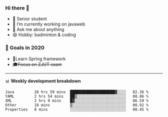 

### Hi there 🐏

- 🌱 Senior student
- 🔭 I’m currently working on javaweb
- 💬 Ask me about anything
- 😄 Hobby: badminton & coding

### 🚀 Goals in 2020
+ 🍃Learn Spring framework
+ ~~🎓Focus on ZJUT exam~~
-------

📊 **Weekly development breakdown**
<!--START_SECTION:waka-->
```text
Java         26 hrs 59 mins  ████████████████████▓░░░░   82.36 % 
YAML         2 hrs 54 mins   ██▒░░░░░░░░░░░░░░░░░░░░░░   08.86 % 
XML          2 hrs 9 mins    █▓░░░░░░░░░░░░░░░░░░░░░░░   06.59 % 
Other        18 mins         ▒░░░░░░░░░░░░░░░░░░░░░░░░   00.92 % 
Properties   8 mins          ░░░░░░░░░░░░░░░░░░░░░░░░░   00.45 % 
```
<!--END_SECTION:waka-->
